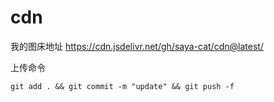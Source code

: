 # cdn

我的图床地址
https://cdn.jsdelivr.net/gh/saya-cat/cdn@latest/

上传命令
```
git add . && git commit -m "update" && git push -f